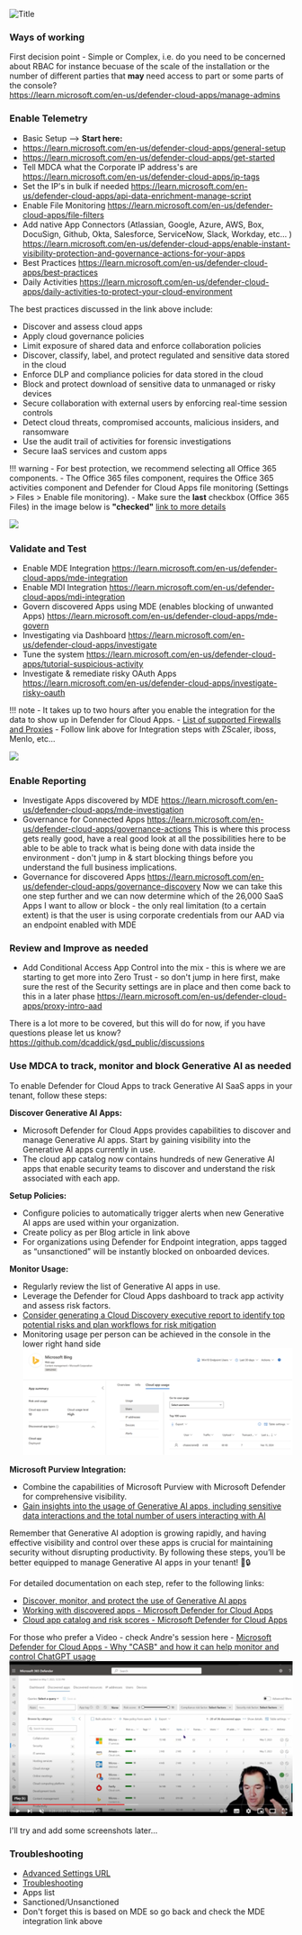 ![Title](https://encrypted-tbn0.gstatic.com/images?q=tbn:ANd9GcTQs2hcOLld13doGTbvIknglVMDxEoot1EJ3g&usqp=CAU)

### **Ways of working**
First decision point - Simple or Complex, i.e. do you need to be concerned about RBAC for instance becuase of the scale of the installation or the number of different parties that **may** need access to part or some parts of the console?  
<https://learn.microsoft.com/en-us/defender-cloud-apps/manage-admins>



### **Enable Telemetry**

- Basic Setup --> **Start here:**
-   <https://learn.microsoft.com/en-us/defender-cloud-apps/general-setup>
-   <https://learn.microsoft.com/en-us/defender-cloud-apps/get-started>
- Tell MDCA what the Corporate IP address's are 
<https://learn.microsoft.com/en-us/defender-cloud-apps/ip-tags>
- Set the IP's in bulk if needed
<https://learn.microsoft.com/en-us/defender-cloud-apps/api-data-enrichment-manage-script>
-   Enable File Monitoring
<https://learn.microsoft.com/en-us/defender-cloud-apps/file-filters>
- Add native App Connectors
(Atlassian, Google, Azure, AWS, Box, DocuSign, Github, Okta, Salesforce, ServiceNow, Slack, Workday, etc... )
<https://learn.microsoft.com/en-us/defender-cloud-apps/enable-instant-visibility-protection-and-governance-actions-for-your-apps>
- Best Practices
<https://learn.microsoft.com/en-us/defender-cloud-apps/best-practices>
- Daily Activities
<https://learn.microsoft.com/en-us/defender-cloud-apps/daily-activities-to-protect-your-cloud-environment>

The best practices discussed in the link above include:

-   Discover and assess cloud apps
-   Apply cloud governance policies
-   Limit exposure of shared data and enforce collaboration policies
-   Discover, classify, label, and protect regulated and sensitive data stored in the cloud
-   Enforce DLP and compliance policies for data stored in the cloud
-   Block and protect download of sensitive data to unmanaged or risky devices
-   Secure collaboration with external users by enforcing real-time session controls
-   Detect cloud threats, compromised accounts, malicious insiders, and ransomware
-   Use the audit trail of activities for forensic investigations
-   Secure IaaS services and custom apps

!!! warning
    -   For best protection, we recommend selecting all Office 365 components.
    -   The Office 365 files component, requires the Office 365 activities component and Defender for Cloud Apps file monitoring (Settings > Files > Enable file monitoring).
    -   Make sure the **last** checkbox (Office 365 Files) in the image below is **"checked"** [link to more details](<https://learn.microsoft.com/en-us/defender-cloud-apps/connect-office-365>) 

![](https://learn.microsoft.com/en-us/defender-cloud-apps/media/connect-o365-components.png)

### **Validate and Test**

-   Enable MDE Integration
<https://learn.microsoft.com/en-us/defender-cloud-apps/mde-integration> 
-   Enable MDI Integration
<https://learn.microsoft.com/en-us/defender-cloud-apps/mdi-integration>
-   Govern discovered Apps using MDE (enables blocking of unwanted Apps)
<https://learn.microsoft.com/en-us/defender-cloud-apps/mde-govern>
-   Investigating via Dashboard
<https://learn.microsoft.com/en-us/defender-cloud-apps/investigate>
-   Tune the system 
<https://learn.microsoft.com/en-us/defender-cloud-apps/tutorial-suspicious-activity>
-   Investigate & remediate risky OAuth Apps
<https://learn.microsoft.com/en-us/defender-cloud-apps/investigate-risky-oauth>

!!! note
    -   It takes up to two hours after you enable the integration for the data to show up in Defender for Cloud Apps.
    -   [List of supported Firewalls and Proxies](<https://learn.microsoft.com/en-us/defender-cloud-apps/set-up-cloud-discovery#supported-firewalls-and-proxies->)
    -   Follow link above for Integration steps with ZScaler, iboss, Menlo, etc...


![](https://learn.microsoft.com/en-us/defender-cloud-apps/media/mde-settings.png)

### **Enable Reporting**

- Investigate Apps discovered by MDE 
<https://learn.microsoft.com/en-us/defender-cloud-apps/mde-investigation>
- Governance for Connected Apps
<https://learn.microsoft.com/en-us/defender-cloud-apps/governance-actions>
This is where this process gets really good, have a real good look at all the possibilities here to be able to be able to track what is being done with data inside the environment - don't jump in & start blocking things before you understand the full business implications. 
- Governance for discovered Apps
<https://learn.microsoft.com/en-us/defender-cloud-apps/governance-discovery>
Now we can take this one step further and we can now determine which of the 26,000 SaaS Apps I want to allow or block - the only real limitation (to a certain extent) is that the user is using corporate credentials from our AAD via an endpoint enabled with MDE 

### **Review and Improve as needed**

- Add Conditional Access App Control into the mix - this is where we are starting to get more into Zero Trust - so don't jump in here first, make sure the rest of the Security settings are in place and then come back to this in a later phase
<https://learn.microsoft.com/en-us/defender-cloud-apps/proxy-intro-aad>

There is a lot more to be covered, but this will do for now, if you have questions please let us know?
<https://github.com/dcaddick/gsd_public/discussions>


### **Use MDCA to track, monitor and block Generative AI as needed**

To enable Defender for Cloud Apps to track Generative AI SaaS apps in your tenant, follow these steps:

**Discover Generative AI Apps:**

* Microsoft Defender for Cloud Apps provides capabilities to discover and manage Generative AI apps. Start by gaining visibility into the Generative AI apps currently in use.
* The cloud app catalog now contains hundreds of new Generative AI apps that enable security teams to discover and understand the risk associated with each app.

**Setup Policies:**

* Configure policies to automatically trigger alerts when new Generative AI apps are used within your organization.
* Create policy as per Blog article in link above
* For organizations using Defender for Endpoint integration, apps tagged as “unsanctioned” will be instantly blocked on onboarded devices.

**Monitor Usage:**

* Regularly review the list of Generative AI apps in use.
* Leverage the Defender for Cloud Apps dashboard to track app activity and assess risk factors.
* [Consider generating a Cloud Discovery executive report to identify top potential risks and plan workflows for risk mitigation](<https://learn.microsoft.com/en-us/defender-cloud-apps/discovered-apps>)
* Monitoring usage per person can be achieved in the console in the lower right hand side
![Alt text](image.png)

**Microsoft Purview Integration:**

* Combine the capabilities of Microsoft Purview with Microsoft Defender for comprehensive visibility.
* [Gain insights into the usage of Generative AI apps, including sensitive data interactions and the total number of users interacting with AI](<https://learn.microsoft.com/en-us/defender-cloud-apps/risk-score>)

Remember that Generative AI adoption is growing rapidly, and having effective visibility and control over these apps is crucial for maintaining security without disrupting productivity. By following these steps, you’ll be better equipped to manage Generative AI apps in your tenant! 🚀🔒

For detailed documentation on each step, refer to the following links:

-   [Discover, monitor, and protect the use of Generative AI apps](<https://techcommunity.microsoft.com/t5/microsoft-defender-xdr-blog/discover-monitor-and-protect-the-use-of-generative-ai-apps/ba-p/3999228>)
-   [Working with discovered apps - Microsoft Defender for Cloud Apps](<https://learn.microsoft.com/en-us/defender-cloud-apps/discovered-apps>)
-   [Cloud app catalog and risk scores - Microsoft Defender for Cloud Apps](<https://learn.microsoft.com/en-us/defender-cloud-apps/risk-score>)

For those who prefer a Video - check Andre's session here - [Microsoft Defender for Cloud Apps - Why "CASB" and how it can help monitor and control ChatGPT usage](<https://youtu.be/8ysJBowXzGU?si=c8wVLJK0ritrzaLl>)
![alt text](image-1.png)

I'll try and add some screenshots later...

### **Troubleshooting**

- [Advanced Settings URL](<https://security.microsoft.com/cloudapps/settings>) 
- [Troubleshooting](<https://learn.microsoft.com/en-us/defender-cloud-apps/troubleshooting-cloud-discovery>)
-   Apps list
-   Sanctioned/Unsanctioned
-   Don't forget this is based on MDE so go back and check the MDE integration link above
